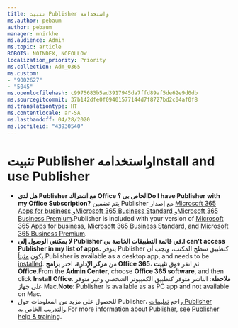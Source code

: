 ```yaml
---
title: تثبيت Publisher واستخدامه
ms.author: pebaum
author: pebaum
manager: mnirkhe
ms.audience: Admin
ms.topic: article
ROBOTS: NOINDEX, NOFOLLOW
localization_priority: Priority
ms.collection: Adm_O365
ms.custom:
- "9002627"
- "5045"
ms.openlocfilehash: c9975683b5ad3917945da7ffd89af5de62e9d0db
ms.sourcegitcommit: 37b142dfe0f09401577144d7f8727bd2c04af0f8
ms.translationtype: HT
ms.contentlocale: ar-SA
ms.lasthandoff: 04/28/2020
ms.locfileid: "43930540"
---
```

# <a name="install-and-use-publisher"></a><span data-ttu-id="63425-102">تثبيت Publisher واستخدامه</span><span class="sxs-lookup"><span data-stu-id="63425-102">Install and use Publisher</span></span>

- <span data-ttu-id="63425-103">**هل لدي Publisher مع اشتراك Office الخاص بي ؟**</span><span class="sxs-lookup"><span data-stu-id="63425-103">**Do I have Publisher with my Office Subscription?**</span></span> <span data-ttu-id="63425-104">يتم تضمين Publisher مع إصدار [Microsoft 365 Apps for business وMicrosoft 365 Business Standard وMicrosoft 365 Business Premium](https://products.office.com/compare-all-microsoft-office-products?activetab=tab:primaryr2).</span><span class="sxs-lookup"><span data-stu-id="63425-104">Publisher is included with your version of [Microsoft 365 Apps for business, Microsoft 365 Business Standard, and Microsoft 365 Business Premium](https://products.office.com/compare-all-microsoft-office-products?activetab=tab:primaryr2).</span></span>
- <span data-ttu-id="63425-105">**لا يمكنني الوصول إلى Publisher في قائمة التطبيقات الخاصة بي.**</span><span class="sxs-lookup"><span data-stu-id="63425-105">**I can't access Publisher in my list of apps.**</span></span>  <span data-ttu-id="63425-106">يتوفر Publisher كتطبيق سطح المكتب، ويجب أن يكون [مثبتاً](https://support.office.com/article/Install-Office-apps-from-Office-365-dcf2d841-dac7-455b-9a77-fc8f7ee92702).</span><span class="sxs-lookup"><span data-stu-id="63425-106">Publisher is available as a desktop app, and needs to be [installed](https://support.office.com/article/Install-Office-apps-from-Office-365-dcf2d841-dac7-455b-9a77-fc8f7ee92702).</span></span> <span data-ttu-id="63425-107">من **مركز الإدارة**، اختر **برامج Office 365**، ثم انقر فوق **تثبيت Office**.</span><span class="sxs-lookup"><span data-stu-id="63425-107">From the **Admin Center**, choose **Office 365 software**, and then click **Install Office**.</span></span> <span data-ttu-id="63425-108">**ملاحظة**: الناشر متوفر كتطبيق الكمبيوتر الشخصي وغير متوفر على جهاز Mac.</span><span class="sxs-lookup"><span data-stu-id="63425-108">**Note**: Publisher is available as as PC app and not available on Mac.</span></span>
- <span data-ttu-id="63425-109">للحصول على مزيد من المعلومات حول Publisher، راجع [تعليمات Publisher والتدريب الخاص به](https://support.office.com/publisher).</span><span class="sxs-lookup"><span data-stu-id="63425-109">For more information about Publisher, see [Publisher help & training](https://support.office.com/publisher).</span></span>
